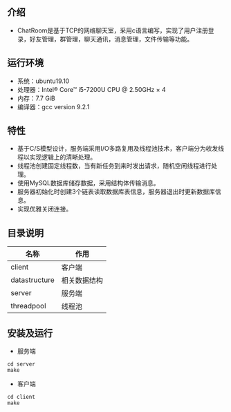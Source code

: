 ## 介绍
- ChatRoom是基于TCP的网络聊天室，采用c语言编写，实现了用户注册登录，好友管理，群管理，聊天通讯，消息管理，文件传输等功能。
## 运行环境
- 系统：ubuntu19.10
-  处理器：Intel® Core™ i5-7200U CPU @ 2.50GHz × 4
-  内存：7.7 GiB
-  编译器：gcc version 9.2.1
## 特性
- 基于C/S模型设计，服务端采用I/O多路复用及线程池技术，客户端分为收发线程以实现逻辑上的清晰处理。
- 线程池创建固定线程数，当有新任务到来时发出请求，随机空闲线程进行处理。
- 使用MySQL数据库储存数据，采用结构体传输消息。
- 服务器初始化时创建3个链表读取数据库表信息，服务器退出时更新数据库信息。
- 实现优雅关闭连接。
## 目录说明
| 名称 | 作用 |
|--|--|
| client | 客户端 |
| datastructure | 相关数据结构 |
| server | 服务端 |
| threadpool | 线程池 |
## 安装及运行
- 服务端
```
cd server
make
```
- 客户端
```
cd client
make
```


